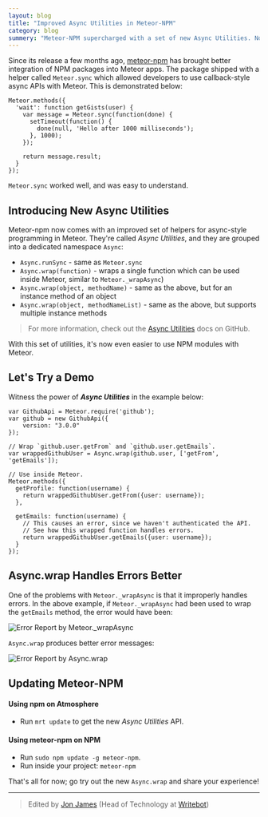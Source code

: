 ```yaml
---
layout: blog
title: "Improved Async Utilities in Meteor-NPM"
category: blog
summery: "Meteor-NPM supercharged with a set of new Async Utilities. Now it's even more simpler to use async style apis with Meteor"
---
```


Since its release a few months ago, [meteor-npm](https://github.com/arunoda/meteor-npm) has brought better integration of NPM packages into Meteor apps. The package shipped with a helper called `Meteor.sync` which allowed developers to use callback-style async APIs with Meteor. This is demonstrated below:


    Meteor.methods({
      'wait': function getGists(user) {
        var message = Meteor.sync(function(done) {
          setTimeout(function() {
            done(null, 'Hello after 1000 milliseconds');
          }, 1000);
        });

        return message.result;
      }
    });

`Meteor.sync` worked well, and was easy to understand.

## Introducing New Async Utilities

Meteor-npm now comes with an improved set of helpers for async-style programming in Meteor. They're called _Async Utilities_, and they are grouped into a dedicated namespace `Async`:

* `Async.runSync` - same as `Meteor.sync`
* `Async.wrap(function)` - wraps a single function which can be used inside Meteor, similar to `Meteor._wrapAsync`)
* `Async.wrap(object, methodName)` - same as the above, but for an instance method of an object
* `Async.wrap(object, methodNameList)` - same as the above, but supports multiple instance methods

> For more information, check out the [Async Utilities](https://github.com/arunoda/meteor-npm#async-utilities) docs on GitHub.

With this set of utilities, it's now even easier to use NPM modules with Meteor.

## Let's Try a Demo

Witness the power of _**Async Utilities**_ in the example below:

    var GithubApi = Meteor.require('github');
    var github = new GithubApi({
        version: "3.0.0"
    });

    // Wrap `github.user.getFrom` and `github.user.getEmails`.
    var wrappedGithubUser = Async.wrap(github.user, ['getFrom', 'getEmails']);

    // Use inside Meteor.
    Meteor.methods({
      getProfile: function(username) {
        return wrappedGithubUser.getFrom({user: username});
      },

      getEmails: function(username) {
        // This causes an error, since we haven't authenticated the API.
        // See how this wrapped function handles errors.
        return wrappedGithubUser.getEmails({user: username});
      }
    });


## Async.wrap Handles Errors Better

One of the problems with `Meteor._wrapAsync` is that it improperly handles errors. In the above example, if `Meteor._wrapAsync` had been used to wrap the `getEmails` method, the error would have been:

![Error Report by `Meteor._wrapAsync`](https://i.cloudup.com/GTaUeDBHPp.png)

`Async.wrap` produces better error messages:

![Error Report by `Async.wrap`](https://i.cloudup.com/03GbMmC1mp.png)

## Updating Meteor-NPM

#### Using npm on Atmosphere

*  Run `mrt update` to get the new _Async Utilities_ API.

#### Using meteor-npm on NPM

* Run `sudo npm update -g meteor-npm`.
* Run inside your project: `meteor-npm`

That's all for now; go try out the new `Async.wrap` and share your experience!

---------------

> Edited by [Jon James](https://twitter.com/jonjamz) (Head of Technology at [Writebot](http://writebot.com/))

